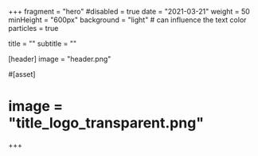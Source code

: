 +++
fragment = "hero"
#disabled = true
date = "2021-03-21"
weight = 50
minHeight = "600px"
background = "light" # can influence the text color
particles = true

title = ""
subtitle = ""

[header]
  image = "header.png"

#[asset]
#  image = "title_logo_transparent.png"
+++
